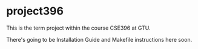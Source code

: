 # project396
This is the term project within the course CSE396 at GTU.

There's going to be Installation Guide and Makefile instructions here soon.
